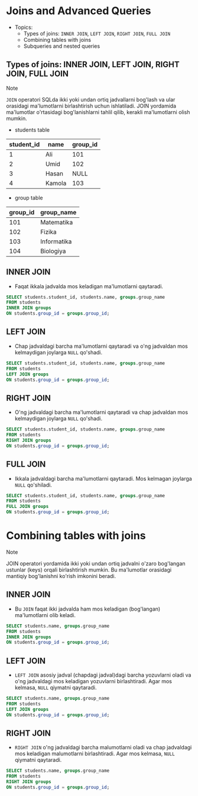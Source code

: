 # Joins and Advanced Queries

- Topics:
  - Types of joins: `INNER JOIN`, `LEFT JOIN`, `RIGHT JOIN`, `FULL JOIN`
  - Combining tables with joins
  - Subqueries and nested queries

## Types of joins: INNER JOIN, LEFT JOIN, RIGHT JOIN, FULL JOIN

> [!NOTE]
> `JOIN` operatori SQLda ikki yoki undan ortiq jadvallarni bog'lash va ular orasidagi ma'lumotlarni birlashtirish uchun ishlatiladi. JOIN yordamida ma'lumotlar o'rtasidagi bog'lanishlarni tahlil qilib, kerakli ma'lumotlarni olish mumkin.

- students table

| student_id | name   | group_id |
|------------|--------|----------|
| 1          | Ali    | 101      |
| 2          | Umid   | 102      |
| 3          | Hasan  | NULL     |
| 4          | Kamola | 103      |

- group table

| group_id | group_name  |
|----------|-------------|
| 101      | Matematika  |
| 102      | Fizika      |
| 103      | Informatika |
| 104      | Biologiya   |

## INNER JOIN

- Faqat ikkala jadvalda mos keladigan ma'lumotlarni qaytaradi.

```sql
SELECT students.student_id, students.name, groups.group_name
FROM students
INNER JOIN groups
ON students.group_id = groups.group_id;
```

## LEFT JOIN

- Chap jadvaldagi barcha ma'lumotlarni qaytaradi va o'ng jadvaldan mos kelmaydigan joylarga `NULL` qo'shadi.

```sql
SELECT students.student_id, students.name, groups.group_name
FROM students
LEFT JOIN groups
ON students.group_id = groups.group_id;
```

## RIGHT JOIN

- O'ng jadvaldagi barcha ma'lumotlarni qaytaradi va chap jadvaldan mos kelmaydigan joylarga `NULL` qo'shadi.

```sql
SELECT students.student_id, students.name, groups.group_name
FROM students
RIGHT JOIN groups
ON students.group_id = groups.group_id;
```

## FULL JOIN

- Ikkala jadvaldagi barcha ma'lumotlarni qaytaradi. Mos kelmagan joylarga `NULL` qo'shiladi.

```sql
SELECT students.student_id, students.name, groups.group_name
FROM students
FULL JOIN groups
ON students.group_id = groups.group_id;
```

# Combining tables with joins

> [!NOTE]
> JOIN operatori yordamida ikki yoki undan ortiq jadvalni o'zaro bog'langan ustunlar (keys) orqali birlashtirish mumkin. Bu ma'lumotlar orasidagi mantiqiy bog'lanishni ko'rish imkonini beradi.


## INNER JOIN

- Bu `JOIN` faqat ikki jadvalda ham mos keladigan (bog'langan) ma'lumotlarni olib keladi.

```sql
SELECT students.name, groups.group_name
FROM students
INNER JOIN groups
ON students.group_id = groups.group_id;
```

## LEFT JOIN

- `LEFT JOIN` asosiy jadval (chapdagi jadval)dagi barcha yozuvlarni oladi va o'ng jadvaldagi mos keladigan yozuvlarni birlashtiradi. Agar mos kelmasa, `NULL` qiymatni qaytaradi.

```sql
SELECT students.name, groups.group_name
FROM students
LEFT JOIN groups
ON students.group_id = groups.group_id;
```

## RIGHT JOIN

- `RIGHT JOIN` o'ng jadvaldagi barcha malumotlarni oladi va chap jadvaldagi mos keladigan malumotlarni birlashtiradi. Agar mos kelmasa, `NULL` qiymatni qaytaradi.

```sql
SELECT students.name, groups.group_name
FROM students
RIGHT JOIN groups
ON students.group_id = groups.group_id;
```